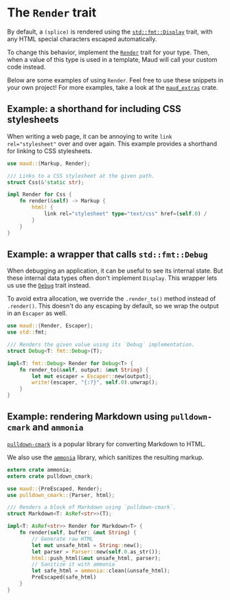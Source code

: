 # The `Render` trait

By default, a `(splice)` is rendered using the [`std::fmt::Display`][Display] trait, with any HTML special characters escaped automatically.

To change this behavior, implement the [`Render`][Render] trait for your type. Then, when a value of this type is used in a template, Maud will call your custom code instead.

Below are some examples of using `Render`. Feel free to use these snippets in your own project! For more examples, take a look at the [`maud_extras`][maud_extras] crate.

## Example: a shorthand for including CSS stylesheets

When writing a web page, it can be annoying to write `link rel="stylesheet"` over and over again. This example provides a shorthand for linking to CSS stylesheets.

```rust
use maud::{Markup, Render};

/// Links to a CSS stylesheet at the given path.
struct Css(&'static str);

impl Render for Css {
    fn render(&self) -> Markup {
        html! {
            link rel="stylesheet" type="text/css" href=(self.0) /
        }
    }
}
```

## Example: a wrapper that calls `std::fmt::Debug`

When debugging an application, it can be useful to see its internal state. But these internal data types often don't implement `Display`. This wrapper lets us use the [`Debug`][Debug] trait instead.

To avoid extra allocation, we override the `.render_to()` method instead of `.render()`. This doesn't do any escaping by default, so we wrap the output in an `Escaper` as well.

```rust
use maud::{Render, Escaper};
use std::fmt;

/// Renders the given value using its `Debug` implementation.
struct Debug<T: fmt::Debug>(T);

impl<T: fmt::Debug> Render for Debug<T> {
    fn render_to(&self, output: &mut String) {
        let mut escaper = Escaper::new(output);
        write!(escaper, "{:?}", self.0).unwrap();
    }
}
```

## Example: rendering Markdown using `pulldown-cmark` and `ammonia`

[`pulldown-cmark`][pulldown-cmark] is a popular library for converting Markdown to HTML.

We also use the [`ammonia`][ammonia] library, which sanitizes the resulting markup.

```rust
extern crate ammonia;
extern crate pulldown_cmark;

use maud::{PreEscaped, Render};
use pulldown_cmark::{Parser, html};

/// Renders a block of Markdown using `pulldown-cmark`.
struct Markdown<T: AsRef<str>>(T);

impl<T: AsRef<str>> Render for Markdown<T> {
    fn render(self, buffer: &mut String) {
        // Generate raw HTML
        let mut unsafe_html = String::new();
        let parser = Parser::new(self.0.as_str());
        html::push_html(&mut unsafe_html, parser);
        // Sanitize it with ammonia
        let safe_html = ammonia::clean(&unsafe_html);
        PreEscaped(safe_html)
    }
}
```

[maud_extras]: https://github.com/lfairy/maud/tree/master/maud_extras
[Debug]: https://doc.rust-lang.org/std/fmt/trait.Debug.html
[Display]: https://doc.rust-lang.org/std/fmt/trait.Display.html
[Render]: https://docs.rs/maud/*/maud/trait.Render.html
[pulldown-cmark]: https://docs.rs/pulldown-cmark/0.0.8/pulldown_cmark/index.html
[ammonia]: https://github.com/notriddle/ammonia
